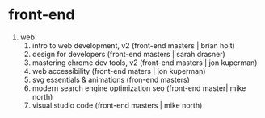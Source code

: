 # front-end 

1. web
    1. intro to web development, v2 (front-end masters | brian holt)
    2. design for developers (front-end masters | sarah drasner)
    3. mastering chrome dev tools, v2 (front-end masters | jon kuperman) 
    4. web accessibility (front-end maters | jon kuperman)
    5. svg essentials & animations (fron-end masters)
    6. modern search engine optimization seo (front-end master| mike north)
    7. visual studio code (front-end masters | mike north)
    
